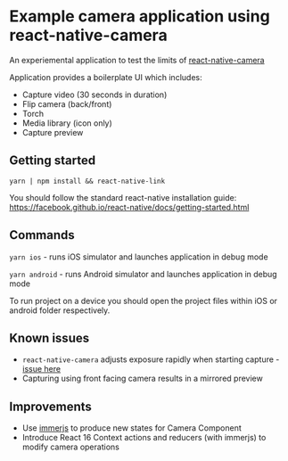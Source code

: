 # Example camera application using react-native-camera

An experiemental application to test the limits of [react-native-camera](https://github.com/react-native-community/react-native-camera)

Application provides a boilerplate UI which includes:

*   Capture video (30 seconds in duration)
*   Flip camera (back/front)
*   Torch
*   Media library (icon only)
*   Capture preview

## Getting started

`yarn | npm install && react-native-link`

You should follow the standard react-native installation guide: https://facebook.github.io/react-native/docs/getting-started.html

## Commands

`yarn ios` - runs iOS simulator and launches application in debug mode

`yarn android` - runs Android simulator and launches application in debug mode

To run project on a device you should open the project files within iOS or android folder respectively.

## Known issues

*   `react-native-camera` adjusts exposure rapidly when starting capture - [issue here](https://github.com/react-native-community/react-native-camera/pull/1397)
*   Capturing using front facing camera results in a mirrored preview

## Improvements

*   Use [immerjs](https://github.com/mweststrate/immer) to produce new states for Camera Component
*   Introduce React 16 Context actions and reducers (with immerjs) to modify camera operations
